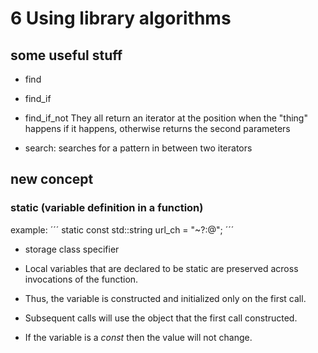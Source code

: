 # 6 Using library algorithms

## some useful stuff
- find
- find_if
- find_if_not
They all return an iterator at the position when the "thing" happens if it happens, otherwise returns the second parameters

- search: searches for a pattern in between two iterators



## new concept

### static (variable definition in a function)
example:
´´´
static const std::string url_ch = "~?:@";
´´´

- storage class specifier

- Local variables that are declared to be static are preserved across invocations of the function.
- Thus, the variable is constructed and initialized only on the first call.
- Subsequent calls will use the object that the first call constructed.
- If the variable is a *const* then the value will not change.

